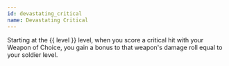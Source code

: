 ```yaml
---
id: devastating_critical
name: Devastating Critical
---
```

Starting at the {{ level }} level, when you score a critical hit with your Weapon of Choice, you gain a bonus to that 
weapon's damage roll equal to your soldier level.